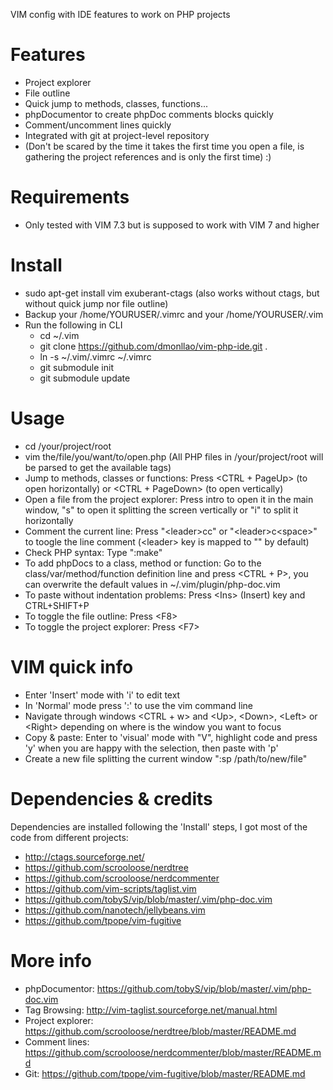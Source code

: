 VIM config with IDE features to work on PHP projects

Features
========
* Project explorer
* File outline
* Quick jump to methods, classes, functions...
* phpDocumentor to create phpDoc comments blocks quickly
* Comment/uncomment lines quickly
* Integrated with git at project-level repository
* (Don't be scared by the time it takes the first time you open a file, is gathering the project references and is only the first time) :)

Requirements
============
* Only tested with VIM 7.3 but is supposed to work with VIM 7 and higher

Install
=======
* sudo apt-get install vim exuberant-ctags (also works without ctags, but without quick jump nor file outline)
* Backup your /home/YOURUSER/.vimrc and your /home/YOURUSER/.vim
* Run the following in CLI
    * cd ~/.vim
    * git clone https://github.com/dmonllao/vim-php-ide.git .
    * ln -s ~/.vim/.vimrc ~/.vimrc
    * git submodule init
    * git submodule update

Usage
=====
* cd /your/project/root
* vim the/file/you/want/to/open.php  (All PHP files in /your/project/root will be parsed to get the available tags)
* Jump to methods, classes or functions: Press \<CTRL + PageUp\> (to open horizontally) or \<CTRL + PageDown\> (to open vertically)
* Open a file from the project explorer: Press intro to open it in the main window, "s" to open it splitting the screen vertically or "i" to split it horizontally
* Comment the current line: Press "\<leader\>cc" or "\<leader\>c\<space\>" to toogle the line comment (\<leader\> key is mapped to "\" by default)
* Check PHP syntax: Type ":make"
* To add phpDocs to a class, method or function: Go to the class/var/method/function definition line and press \<CTRL + P\>, you can overwrite the default values in ~/.vim/plugin/php-doc.vim
* To paste without indentation problems: Press \<Ins\> (Insert) key and CTRL+SHIFT+P
* To toggle the file outline: Press \<F8\>
* To toggle the project explorer: Press \<F7\>

VIM quick info
==============
* Enter 'Insert' mode with 'i' to edit text
* In 'Normal' mode press ':' to use the vim command line
* Navigate through windows \<CTRL + w\> and \<Up\>, \<Down\>, \<Left\> or \<Right\> depending on where is the window you want to focus
* Copy & paste: Enter to 'visual' mode with "V", highlight code and press 'y' when you are happy with the selection, then paste with 'p'
* Create a new file splitting the current window ":sp /path/to/new/file"

Dependencies & credits
======================

Dependencies are installed following the 'Install' steps, I got most of the code from different projects:
* http://ctags.sourceforge.net/
* https://github.com/scrooloose/nerdtree
* https://github.com/scrooloose/nerdcommenter
* https://github.com/vim-scripts/taglist.vim
* https://github.com/tobyS/vip/blob/master/.vim/php-doc.vim
* https://github.com/nanotech/jellybeans.vim
* https://github.com/tpope/vim-fugitive

More info
=========
* phpDocumentor: https://github.com/tobyS/vip/blob/master/.vim/php-doc.vim
* Tag Browsing: http://vim-taglist.sourceforge.net/manual.html
* Project explorer: https://github.com/scrooloose/nerdtree/blob/master/README.md
* Comment lines: https://github.com/scrooloose/nerdcommenter/blob/master/README.md
* Git: https://github.com/tpope/vim-fugitive/blob/master/README.md
